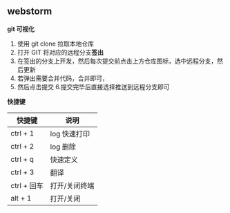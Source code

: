 ## webstorm

**git 可视化**

1. 使用 git clone 拉取本地仓库
2. 打开 GIT 将对应的远程分支**签出**
3. 在签出的分支上开发，然后每次提交前点击上方仓库图标，选中远程分支，然后更新
4. 若弹出需要合并代码，合并即可，
5. 然后点击提交 6.提交完毕后直接选择推送到远程分支即可

**快捷键**

| 快捷键      | 说明          |
| ----------- | ------------- |
| ctrl + 1    | log 快速打印  |
| ctrl + 2    | log 删除      |
| ctrl + q    | 快速定义      |
| ctrl + 3    | 翻译          |
| ctrl + 回车 | 打开/关闭终端 |
| alt + 1     | 打开/关闭     |
